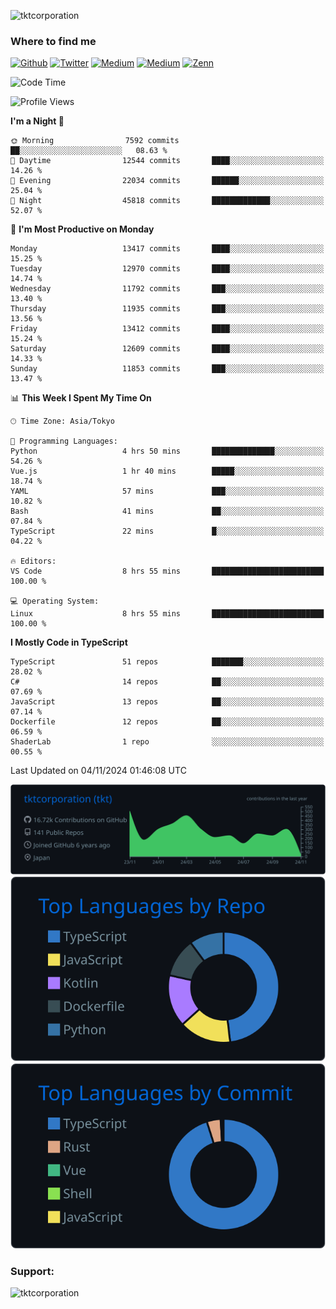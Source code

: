<p align="left"> <img src="https://komarev.com/ghpvc/?username=tktcorporation&label=Profile%20views&color=0e75b6&style=flat" alt="tktcorporation" /> </p>

<h3>Where to find me</h3>
<p>
<a href="https://github.com/tktcorporation" target="_blank"><img alt="Github" src="https://img.shields.io/badge/GitHub-%2312100E.svg?&style=for-the-badge&logo=Github&logoColor=white" /></a>
<a href="https://twitter.com/tktcorporation" target="_blank"><img alt="Twitter" src="https://img.shields.io/badge/twitter-%231DA1F2.svg?&style=for-the-badge&logo=twitter&logoColor=white" /></a>
<a href="https://www.linkedin.com/in/tktcorporation" target="_blank"><img alt="Medium" src="https://img.shields.io/badge/linkdin-0a66c2.svg?&style=for-the-badge&logo=linkedin&logoColor=white" /></a>
<a href="https://qiita.com/tktcorporation" target="_blank"><img alt="Medium" src="https://img.shields.io/badge/qiita-55C500.svg?&style=for-the-badge&logo=qiita&logoColor=white" /></a>
<a href="https://zenn.dev/tktcorporation" target="_blank"><img alt="Zenn" src="https://img.shields.io/badge/Zenn-3EA8FF.svg?&style=for-the-badge&logo=Zenn&logoColor=white" /></a>
</p>
  
<!--START_SECTION:waka-->
![Code Time](http://img.shields.io/badge/Code%20Time-1%2C817%20hrs%2026%20mins-blue)

![Profile Views](http://img.shields.io/badge/Profile%20Views-0-blue)

**I'm a Night 🦉** 

```text
🌞 Morning                7592 commits        ██░░░░░░░░░░░░░░░░░░░░░░░   08.63 % 
🌆 Daytime                12544 commits       ████░░░░░░░░░░░░░░░░░░░░░   14.26 % 
🌃 Evening                22034 commits       ██████░░░░░░░░░░░░░░░░░░░   25.04 % 
🌙 Night                  45818 commits       █████████████░░░░░░░░░░░░   52.07 % 
```
📅 **I'm Most Productive on Monday** 

```text
Monday                   13417 commits       ████░░░░░░░░░░░░░░░░░░░░░   15.25 % 
Tuesday                  12970 commits       ████░░░░░░░░░░░░░░░░░░░░░   14.74 % 
Wednesday                11792 commits       ███░░░░░░░░░░░░░░░░░░░░░░   13.40 % 
Thursday                 11935 commits       ███░░░░░░░░░░░░░░░░░░░░░░   13.56 % 
Friday                   13412 commits       ████░░░░░░░░░░░░░░░░░░░░░   15.24 % 
Saturday                 12609 commits       ████░░░░░░░░░░░░░░░░░░░░░   14.33 % 
Sunday                   11853 commits       ███░░░░░░░░░░░░░░░░░░░░░░   13.47 % 
```


📊 **This Week I Spent My Time On** 

```text
🕑︎ Time Zone: Asia/Tokyo

💬 Programming Languages: 
Python                   4 hrs 50 mins       ██████████████░░░░░░░░░░░   54.26 % 
Vue.js                   1 hr 40 mins        █████░░░░░░░░░░░░░░░░░░░░   18.74 % 
YAML                     57 mins             ███░░░░░░░░░░░░░░░░░░░░░░   10.82 % 
Bash                     41 mins             ██░░░░░░░░░░░░░░░░░░░░░░░   07.84 % 
TypeScript               22 mins             █░░░░░░░░░░░░░░░░░░░░░░░░   04.22 % 

🔥 Editors: 
VS Code                  8 hrs 55 mins       █████████████████████████   100.00 % 

💻 Operating System: 
Linux                    8 hrs 55 mins       █████████████████████████   100.00 % 
```

**I Mostly Code in TypeScript** 

```text
TypeScript               51 repos            ███████░░░░░░░░░░░░░░░░░░   28.02 % 
C#                       14 repos            ██░░░░░░░░░░░░░░░░░░░░░░░   07.69 % 
JavaScript               13 repos            ██░░░░░░░░░░░░░░░░░░░░░░░   07.14 % 
Dockerfile               12 repos            ██░░░░░░░░░░░░░░░░░░░░░░░   06.59 % 
ShaderLab                1 repo              ░░░░░░░░░░░░░░░░░░░░░░░░░   00.55 % 
```




 Last Updated on 04/11/2024 01:46:08 UTC
<!--END_SECTION:waka-->

[![](https://raw.githubusercontent.com/tktcorporation/tktcorporation/master/profile-summary-card-output/github_dark/0-profile-details.svg)](https://github.com/vn7n24fzkq/github-profile-summary-cards)
[![](https://raw.githubusercontent.com/tktcorporation/tktcorporation/master/profile-summary-card-output/github_dark/1-repos-per-language.svg)](https://github.com/vn7n24fzkq/github-profile-summary-cards) [![](https://raw.githubusercontent.com/tktcorporation/tktcorporation/master/profile-summary-card-output/github_dark/2-most-commit-language.svg)](https://github.com/vn7n24fzkq/github-profile-summary-cards)

<h3 align="left">Support:</h3>
<p><a href="https://www.buymeacoffee.com/tktcorporation"> <img align="left" src="https://cdn.buymeacoffee.com/buttons/v2/default-yellow.png" height="50" width="210" alt="tktcorporation" /></a></p><br><br>
